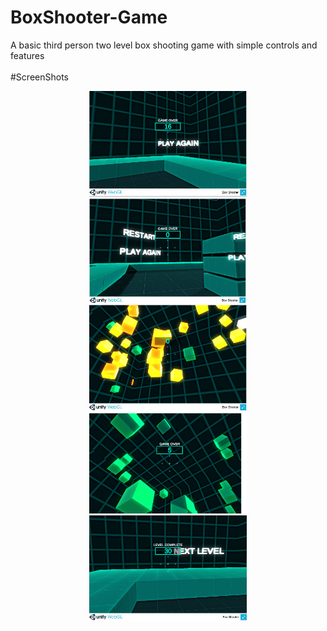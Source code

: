 # BoxShooter-Game
A basic third person two level box shooting game with simple controls and features
<br><br>
#ScreenShots
<p align="center">
  <img src="screenshots/56988539-eeb71180-6bad-11e9-822c-8d2a58a6765c.png" width="50%">
  <img src="screenshots/56988588-0abab300-6bae-11e9-874e-f5b00052bdb9.png" width="50%">
  <img src="screenshots/56988564-fbd40080-6bad-11e9-9be2-3928789a0956.png" width="50%">
  <img src=screenshots/56988558-f7a7e300-6bad-11e9-97d7-0683802e167d.png" width="50%">
  <img src="screenshots/56988546-f24a9880-6bad-11e9-9616-cebc3c790511.png" width="50%">
</p>



